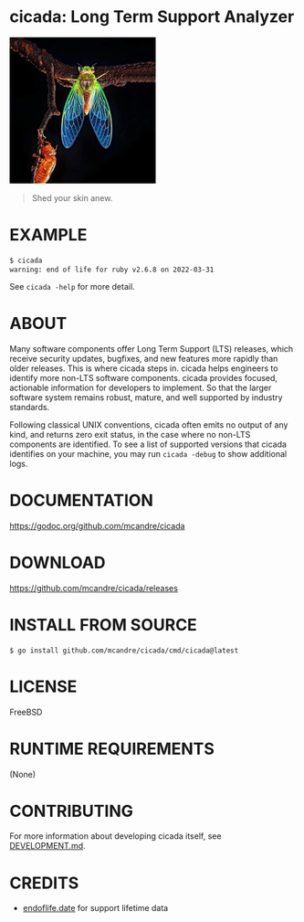 # cicada: Long Term Support Analyzer

![cicada molt](cicada.png)

> Shed your skin anew.

# EXAMPLE

```console
$ cicada
warning: end of life for ruby v2.6.8 on 2022-03-31
```

See `cicada -help` for more detail.

# ABOUT

Many software components offer Long Term Support (LTS) releases, which receive security updates, bugfixes, and new features more rapidly than older releases. This is where cicada steps in. cicada helps engineers to identify more non-LTS software components. cicada provides focused, actionable information for developers to implement. So that the larger software system remains robust, mature, and well supported by industry standards.

Following classical UNIX conventions, cicada often emits no output of any kind, and returns zero exit status, in the case where no non-LTS components are identified. To see a list of supported versions that cicada identifies on your machine, you may run `cicada -debug` to show additional logs.

# DOCUMENTATION

https://godoc.org/github.com/mcandre/cicada

# DOWNLOAD

https://github.com/mcandre/cicada/releases

# INSTALL FROM SOURCE

```console
$ go install github.com/mcandre/cicada/cmd/cicada@latest
```

# LICENSE

FreeBSD

# RUNTIME REQUIREMENTS

(None)

# CONTRIBUTING

For more information about developing cicada itself, see [DEVELOPMENT.md](DEVELOPMENT.md).

# CREDITS

* [endoflife.date](https://endoflife.date/) for support lifetime data
